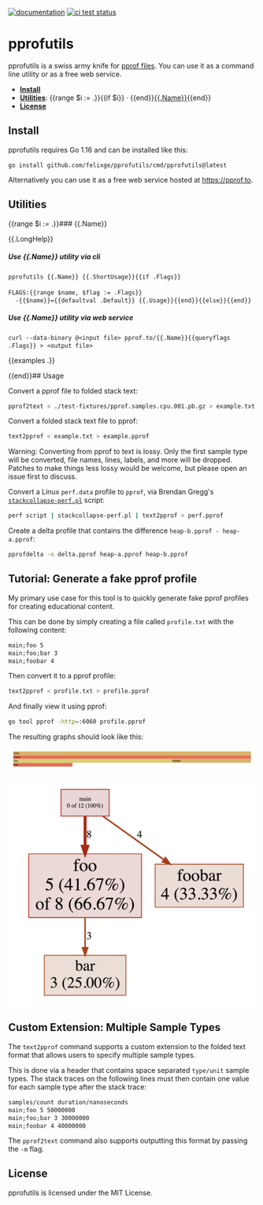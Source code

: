 [![documentation](http://img.shields.io/badge/godoc-reference-blue.svg)](https://pkg.go.dev/github.com/felixge/pprofutils)
[![ci test status](https://img.shields.io/github/workflow/status/felixge/pprofutils/Go?label=tests)](https://github.com/felixge/pprofutils/actions/workflows/go.yml?query=branch%3Amain)

# pprofutils

pprofutils is a swiss army knife for [pprof files](https://github.com/DataDog/go-profiler-notes/blob/main/pprof.md). You can use it as a command line utility or as a free web service.

- [**Install**](#install)
- [**Utilities**](#utilities): {{range $i := .}}{{if $i}} · {{end}}[{{.Name}}](#{{.Name}}){{end}}
- [**License**](#license)

## Install

pprofutils requires Go 1.16 and can be installed like this:

```
go install github.com/felixge/pprofutils/cmd/pprofutils@latest
```

Alternatively you can use it as a free web service hosted at https://pprof.to.

## Utilities

{{range $i := .}}### {{.Name}}

{{.LongHelp}}

##### Use {{.Name}} utility via cli

```
pprofutils {{.Name}} {{.ShortUsage}}{{if .Flags}}

FLAGS:{{range $name, $flag := .Flags}}
  -{{$name}}={{defaultval .Default}} {{.Usage}}{{end}}{{else}}{{end}}
```

##### Use {{.Name}} utility via web service

```
curl --data-binary @<input file> pprof.to/{{.Name}}{{queryflags .Flags}} > <output file>
```

{{examples .}}

{{end}}## Usage

Convert a pprof file to folded stack text:

```bash
pprof2text < ./test-fixtures/pprof.samples.cpu.001.pb.gz > example.txt
```

Convert a folded stack text file to pprof:

```bash
text2pprof < example.txt > example.pprof
```

Warning: Converting from pprof to text is lossy. Only the first sample type will be converted, file names, lines, labels, and more will be dropped. Patches to make things less lossy would be welcome, but please open an issue first to discuss.

Convert a Linux `perf.data` profile to `pprof`, via Brendan Gregg's [`stackcollapse-perf.pl`](https://github.com/brendangregg/FlameGraph/blob/master/stackcollapse-perf.pl) script:

```bash
perf script | stackcollapse-perf.pl | text2pprof > perf.pprof
```

Create a delta profile that contains the difference `heap-b.pprof - heap-a.pprof`:

```bash
pprofdelta -o delta.pprof heap-a.pprof heap-b.pprof
```

## Tutorial: Generate a fake pprof profile

My primary use case for this tool is to quickly generate fake pprof profiles for creating educational content.

This can be done by simply creating a file called `profile.txt` with the following content:

```
main;foo 5
main;foo;bar 3
main;foobar 4
```

Then convert it to a pprof profile:

```bash
text2pprof < profile.txt > profile.pprof
```

And finally view it using pprof:

```bash
go tool pprof -http=:6060 profile.pprof
```

The resulting graphs should look like this:

![](./img/flamegraph.png)

![](./img/graph.png)

## Custom Extension: Multiple Sample Types

The `text2pprof` command supports a custom extension to the folded text format that allows users to specify multiple sample types.

This is done via a header that contains space separated `type/unit` sample types. The stack traces on the following lines must then contain one value for each sample type after the stack trace:

```
samples/count duration/nanoseconds
main;foo 5 50000000
main;foo;bar 3 30000000
main;foobar 4 40000000
```

The `pprof2text` command also supports outputting this format by passing the `-m` flag.

## License

pprofutils is licensed under the MIT License.
